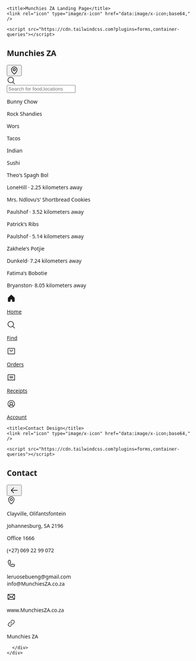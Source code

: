 <html>
  <head>
    <link rel="preconnect" href="https://fonts.gstatic.com/" crossorigin="" />
    <link
      rel="stylesheet"
      as="style"
      onload="this.rel='stylesheet'"
      href="https://fonts.googleapis.com/css2?display=swap&amp;family=Noto+Sans:wght@400;500;700;900&amp;family=Space+Grotesk:wght@400;500;700"
    />

    <title>Munchies ZA Landing Page</title>
    <link rel="icon" type="image/x-icon" href="data:image/x-icon;base64," />

    <script src="https://cdn.tailwindcss.com?plugins=forms,container-queries"></script>
  </head>
  <body>
    <div
      class="relative flex size-full min-h-screen flex-col bg-[#F9FAFA] justify-between group/design-root overflow-x-hidden"
      style='font-family: "Space Grotesk", "Noto Sans", sans-serif;'
    >
      <div>
        <div class="flex items-center bg-[#F9FAFA] p-4 pb-2 justify-between">
          <h2 class="text-[#1C1D22] text-lg font-bold leading-tight tracking-[-0.015em] flex-1 text-center pl-12">Munchies ZA</h2>
          <div class="flex w-12 items-center justify-end">
            <button
              class="flex max-w-[480px] cursor-pointer items-center justify-center overflow-hidden rounded-xl h-12 bg-transparent text-[#1C1D22] gap-2 text-base font-bold leading-normal tracking-[0.015em] min-w-0 p-0"
            >
              <div class="text-[#1C1D22]" data-icon="MapPin" data-size="24px" data-weight="regular">
                <svg xmlns="http://www.w3.org/2000/svg" width="24px" height="24px" fill="currentColor" viewBox="0 0 256 256">
                  <path
                    d="M128,64a40,40,0,1,0,40,40A40,40,0,0,0,128,64Zm0,64a24,24,0,1,1,24-24A24,24,0,0,1,128,128Zm0-112a88.1,88.1,0,0,0-88,88c0,31.4,14.51,64.68,42,96.25a254.19,254.19,0,0,0,41.45,38.3,8,8,0,0,0,9.18,0A254.19,254.19,0,0,0,174,200.25c27.45-31.57,42-64.85,42-96.25A88.1,88.1,0,0,0,128,16Zm0,206c-16.53-13-72-60.75-72-118a72,72,0,0,1,144,0C200,161.23,144.53,209,128,222Z"
                  ></path>
                </svg>
              </div>
            </button>
          </div>
        </div>
        <div class="px-4 py-3">
          <label class="flex flex-col min-w-40 h-12 w-full">
            <div class="flex w-full flex-1 items-stretch rounded-xl h-full">
              <div
                class="text-[#3C3F4A] flex border-none bg-[#EEEFF2] items-center justify-center pl-4 rounded-l-xl border-r-0"
                data-icon="MagnifyingGlass"
                data-size="24px"
                data-weight="regular"
              >
                <svg xmlns="http://www.w3.org/2000/svg" width="24px" height="24px" fill="currentColor" viewBox="0 0 256 256">
                  <path d="M229.66,218.34l-50.07-50.06a88.11,88.11,0,1,0-11.31,11.31l50.06,50.07a8,8,0,0,0,11.32-11.32ZM40,112a72,72,0,1,1,72,72A72.08,72.08,0,0,1,40,112Z"></path>
                </svg>
              </div>
              <input
                placeholder="Search for food,locations"
                class="form-input flex w-full min-w-0 flex-1 resize-none overflow-hidden rounded-xl text-[#1C1D22] focus:outline-0 focus:ring-0 border-none bg-[#EEEFF2] focus:border-none h-full placeholder:text-[#3C3F4A] px-4 rounded-l-none border-l-0 pl-2 text-base font-normal leading-normal"
                value=""
              />
            </div>
          </label>
        </div>
        <div class="flex gap-3 p-3 overflow-x-hidden">
          <div class="flex h-8 shrink-0 items-center justify-center gap-x-2 rounded-xl bg-[#EEEFF2] pl-4 pr-4">
            <p class="text-[#1C1D22] text-sm font-medium leading-normal">Bunny Chow</p>
          </div>
          <div class="flex h-8 shrink-0 items-center justify-center gap-x-2 rounded-xl bg-[#EEEFF2] pl-4 pr-4">
            <p class="text-[#1C1D22] text-sm font-medium leading-normal">Rock Shandies</p>
          </div>
          <div class="flex h-8 shrink-0 items-center justify-center gap-x-2 rounded-xl bg-[#EEEFF2] pl-4 pr-4">
            <p class="text-[#1C1D22] text-sm font-medium leading-normal">Wors</p>
          </div>
          <div class="flex h-8 shrink-0 items-center justify-center gap-x-2 rounded-xl bg-[#EEEFF2] pl-4 pr-4">
            <p class="text-[#1C1D22] text-sm font-medium leading-normal">Tacos</p>
          </div>
          <div class="flex h-8 shrink-0 items-center justify-center gap-x-2 rounded-xl bg-[#EEEFF2] pl-4 pr-4">
            <p class="text-[#1C1D22] text-sm font-medium leading-normal">Indian</p>
          </div>
          <div class="flex h-8 shrink-0 items-center justify-center gap-x-2 rounded-xl bg-[#EEEFF2] pl-4 pr-4">
            <p class="text-[#1C1D22] text-sm font-medium leading-normal">Sushi</p>
          </div>
        </div>
        <div class="p-4 @container">
          <div class="flex flex-col items-stretch justify-start rounded-xl @xl:flex-row @xl:items-start">
            <div
              class="w-full bg-center bg-no-repeat aspect-video bg-cover rounded-xl"
              style='background-image: url("https://i.postimg.cc/PxB9bSrL/Spaghetti-Bolognese-tall-FS-0204-531x720.webp");'
            ></div>
            <div class="flex w-full min-w-72 grow flex-col items-stretch justify-center gap-1 py-4 @xl:px-4">
              <p class="text-[#1C1D22] text-lg font-bold leading-tight tracking-[-0.015em]">Theo's Spagh Bol</p>
              <div class="flex items-end gap-3 justify-between"><p class="text-[#3C3F4A] text-base font-normal leading-normal">LoneHill · 2.25 kilometers away</p></div>
            </div>
          </div>
        </div>
        <div class="p-4 @container">
          <div class="flex flex-col items-stretch justify-start rounded-xl @xl:flex-row @xl:items-start">
            <div
              class="w-full bg-center bg-no-repeat aspect-video bg-cover rounded-xl"
              style='background-image: url("https://i.postimg.cc/TPZvQdtY/Whipped-Shortbread-EXPS-HCBZ24-2523-MD-P2-06-04-1b.webp");'
            ></div>
            <div class="flex w-full min-w-72 grow flex-col items-stretch justify-center gap-1 py-4 @xl:px-4">
              <p class="text-[#1C1D22] text-lg font-bold leading-tight tracking-[-0.015em]">Mrs. Ndlovu's' Shortbread Cookies</p>
              <div class="flex items-end gap-3 justify-between"><p class="text-[#3C3F4A] text-base font-normal leading-normal">Paulshof · 3.52 kilometers away</p></div>
            </div>
          </div>
        </div>
        <div class="p-4 @container">
          <div class="flex flex-col items-stretch justify-start rounded-xl @xl:flex-row @xl:items-start">
            <div
              class="w-full bg-center bg-no-repeat aspect-video bg-cover rounded-xl"
              style='background-image: url("https://i.postimg.cc/KYV3NTXk/oven-baked-baby-back-ribs-beauty-332-preview-34579f7f15ed4548ae3bb5b2048aab60.jpg");'
            ></div>
            <div class="flex w-full min-w-72 grow flex-col items-stretch justify-center gap-1 py-4 @xl:px-4">
              <p class="text-[#1C1D22] text-lg font-bold leading-tight tracking-[-0.015em]">Patrick's Ribs</p>
              <div class="flex items-end gap-3 justify-between"><p class="text-[#3C3F4A] text-base font-normal leading-normal"> Paulshof · 5.14 kilometers away</p></div>
            </div>
          </div>
        </div>
        <div class="p-4 @container">
          <div class="flex flex-col items-stretch justify-start rounded-xl @xl:flex-row @xl:items-start">
            <div
              class="w-full bg-center bg-no-repeat aspect-video bg-cover rounded-xl"
              style='background-image: url("https://i.postimg.cc/BZ5ydch0/potjiekos-500x.jpg");'
            ></div>
            <div class="flex w-full min-w-72 grow flex-col items-stretch justify-center gap-1 py-4 @xl:px-4">
              <p class="text-[#1C1D22] text-lg font-bold leading-tight tracking-[-0.015em]">Zakhele's Potjie </p>
              <div class="flex items-end gap-3 justify-between"><p class="text-[#3C3F4A] text-base font-normal leading-normal">Dunkeld· 7.24 kilometers away</p></div>
            </div>
          </div>
        </div>
        <div class="p-4 @container">
          <div class="flex flex-col items-stretch justify-start rounded-xl @xl:flex-row @xl:items-start">
            <div
              class="w-full bg-center bg-no-repeat aspect-video bg-cover rounded-xl"
              style='background-image: url("https://i.postimg.cc/j5t2v4gj/2021-02-9-Bobote-0101.jpg");'
            ></div>
            <div class="flex w-full min-w-72 grow flex-col items-stretch justify-center gap-1 py-4 @xl:px-4">
              <p class="text-[#1C1D22] text-lg font-bold leading-tight tracking-[-0.015em]">Fatima's Bobotie</p>
              <div class="flex items-end gap-3 justify-between"><p class="text-[#3C3F4A] text-base font-normal leading-normal">Bryanston· 8.05 kilometers away</p></div>
            </div>
          </div>
        </div>
      </div>
      <div>
        <div class="flex gap-2 border-t border-[#EEEFF2] bg-[#FFFFFF] px-4 pb-3 pt-2">
          <a class="just flex flex-1 flex-col items-center justify-end gap-1 rounded-full text-[#1C1D22]" href="#">
            <div class="text-[#1C1D22] flex h-8 items-center justify-center" data-icon="House" data-size="24px" data-weight="fill">
              <svg xmlns="http://www.w3.org/2000/svg" width="24px" height="24px" fill="currentColor" viewBox="0 0 256 256">
                <path
                  d="M224,115.55V208a16,16,0,0,1-16,16H168a16,16,0,0,1-16-16V168a8,8,0,0,0-8-8H112a8,8,0,0,0-8,8v40a16,16,0,0,1-16,16H48a16,16,0,0,1-16-16V115.55a16,16,0,0,1,5.17-11.78l80-75.48.11-.11a16,16,0,0,1,21.53,0,1.14,1.14,0,0,0,.11.11l80,75.48A16,16,0,0,1,224,115.55Z"
                ></path>
              </svg>
            </div>
            <p class="text-[#1C1D22] text-xs font-medium leading-normal tracking-[0.015em]">Home</p>
          </a>
          <a class="just flex flex-1 flex-col items-center justify-end gap-1 text-[#3C3F4A]" href="#">
            <div class="text-[#3C3F4A] flex h-8 items-center justify-center" data-icon="MagnifyingGlass" data-size="24px" data-weight="regular">
              <svg xmlns="http://www.w3.org/2000/svg" width="24px" height="24px" fill="currentColor" viewBox="0 0 256 256">
                <path d="M229.66,218.34l-50.07-50.06a88.11,88.11,0,1,0-11.31,11.31l50.06,50.07a8,8,0,0,0,11.32-11.32ZM40,112a72,72,0,1,1,72,72A72.08,72.08,0,0,1,40,112Z"></path>
              </svg>
            </div>
            <p class="text-[#3C3F4A] text-xs font-medium leading-normal tracking-[0.015em]">Find</p>
          </a>
          <a class="just flex flex-1 flex-col items-center justify-end gap-1 text-[#3C3F4A]" href="#">
            <div class="text-[#3C3F4A] flex h-8 items-center justify-center" data-icon="ShoppingBag" data-size="24px" data-weight="regular">
              <svg xmlns="http://www.w3.org/2000/svg" width="24px" height="24px" fill="currentColor" viewBox="0 0 256 256">
                <path
                  d="M216,40H40A16,16,0,0,0,24,56V200a16,16,0,0,0,16,16H216a16,16,0,0,0,16-16V56A16,16,0,0,0,216,40Zm0,160H40V56H216V200ZM176,88a48,48,0,0,1-96,0,8,8,0,0,1,16,0,32,32,0,0,0,64,0,8,8,0,0,1,16,0Z"
                ></path>
              </svg>
            </div>
            <p class="text-[#3C3F4A] text-xs font-medium leading-normal tracking-[0.015em]">Orders</p>
          </a>
          <a class="just flex flex-1 flex-col items-center justify-end gap-1 text-[#3C3F4A]" href="#">
            <div class="text-[#3C3F4A] flex h-8 items-center justify-center" data-icon="Receipt" data-size="24px" data-weight="regular">
              <svg xmlns="http://www.w3.org/2000/svg" width="24px" height="24px" fill="currentColor" viewBox="0 0 256 256">
                <path
                  d="M72,104a8,8,0,0,1,8-8h96a8,8,0,0,1,0,16H80A8,8,0,0,1,72,104Zm8,40h96a8,8,0,0,0,0-16H80a8,8,0,0,0,0,16ZM232,56V208a8,8,0,0,1-11.58,7.15L192,200.94l-28.42,14.21a8,8,0,0,1-7.16,0L128,200.94,99.58,215.15a8,8,0,0,1-7.16,0L64,200.94,35.58,215.15A8,8,0,0,1,24,208V56A16,16,0,0,1,40,40H216A16,16,0,0,1,232,56Zm-16,0H40V195.06l20.42-10.22a8,8,0,0,1,7.16,0L96,199.06l28.42-14.22a8,8,0,0,1,7.16,0L160,199.06l28.42-14.22a8,8,0,0,1,7.16,0L216,195.06Z"
                ></path>
              </svg>
            </div>
            <p class="text-[#3C3F4A] text-xs font-medium leading-normal tracking-[0.015em]">Receipts</p>
          </a>
          <a class="just flex flex-1 flex-col items-center justify-end gap-1 text-[#3C3F4A]" href="#">
            <div class="text-[#3C3F4A] flex h-8 items-center justify-center" data-icon="UserCircle" data-size="24px" data-weight="regular">
              <svg xmlns="http://www.w3.org/2000/svg" width="24px" height="24px" fill="currentColor" viewBox="0 0 256 256">
                <path
                  d="M128,24A104,104,0,1,0,232,128,104.11,104.11,0,0,0,128,24ZM74.08,197.5a64,64,0,0,1,107.84,0,87.83,87.83,0,0,1-107.84,0ZM96,120a32,32,0,1,1,32,32A32,32,0,0,1,96,120Zm97.76,66.41a79.66,79.66,0,0,0-36.06-28.75,48,48,0,1,0-59.4,0,79.66,79.66,0,0,0-36.06,28.75,88,88,0,1,1,131.52,0Z"
                ></path>
              </svg>
            </div>
            <p class="text-[#3C3F4A] text-xs font-medium leading-normal tracking-[0.015em]">Account</p>
          </a>
        </div>
        <div class="h-5 bg-[#FFFFFF]"></div>
      </div>
    </div>
  </body>
<body>
    <link rel="preconnect" href="https://fonts.gstatic.com/" crossorigin="" />
    <link
      rel="stylesheet"
      as="style"
      onload="this.rel='stylesheet'"
      href="https://fonts.googleapis.com/css2?display=swap&amp;family=Noto+Sans%3Awght%40400%3B500%3B700%3B900&amp;family=Public+Sans%3Awght%40400%3B500%3B700%3B900"
    />

    <title>Contact Design</title>
    <link rel="icon" type="image/x-icon" href="data:image/x-icon;base64," />

    <script src="https://cdn.tailwindcss.com?plugins=forms,container-queries"></script>
  </head>
  <body>
    <div
      class="relative flex size-full min-h-screen flex-col bg-slate-50 justify-between group/design-root overflow-x-hidden"
      style='font-family: "Public Sans", "Noto Sans", sans-serif;'
    >
      <div>
        <div class="flex items-center bg-slate-50 p-4 pb-2 justify-between">
          <h2 class="text-[#0e141b] text-lg font-bold leading-tight tracking-[-0.015em] flex-1 text-center pl-12">Contact</h2>
          <div class="flex w-12 items-center justify-end">
            <button
              class="flex max-w-[480px] cursor-pointer items-center justify-center overflow-hidden rounded-xl h-12 bg-transparent text-[#0e141b] gap-2 text-base font-bold leading-normal tracking-[0.015em] min-w-0 p-0"
            >
              <div class="text-[#0e141b]" data-icon="ArrowLeft" data-size="24px" data-weight="regular">
                <svg xmlns="http://www.w3.org/2000/svg" width="24px" height="24px" fill="currentColor" viewBox="0 0 256 256">
                  <path
                    d="M224,128a8,8,0,0,1-8,8H59.31l58.35,58.34a8,8,0,0,1-11.32,11.32l-72-72a8,8,0,0,1,0-11.32l72-72a8,8,0,0,1,11.32,11.32L59.31,120H216A8,8,0,0,1,224,128Z"
                  ></path>
                </svg>
              </div>
            </button>
          </div>
        </div>
        <div class="flex gap-4 bg-slate-50 px-4 py-3">
          <div class="text-[#0e141b] flex items-center justify-center rounded-lg bg-[#e7edf3] shrink-0 size-12" data-icon="MapPin" data-size="24px" data-weight="regular">
            <svg xmlns="http://www.w3.org/2000/svg" width="24px" height="24px" fill="currentColor" viewBox="0 0 256 256">
              <path
                d="M128,64a40,40,0,1,0,40,40A40,40,0,0,0,128,64Zm0,64a24,24,0,1,1,24-24A24,24,0,0,1,128,128Zm0-112a88.1,88.1,0,0,0-88,88c0,31.4,14.51,64.68,42,96.25a254.19,254.19,0,0,0,41.45,38.3,8,8,0,0,0,9.18,0A254.19,254.19,0,0,0,174,200.25c27.45-31.57,42-64.85,42-96.25A88.1,88.1,0,0,0,128,16Zm0,206c-16.53-13-72-60.75-72-118a72,72,0,0,1,144,0C200,161.23,144.53,209,128,222Z"
              ></path>
            </svg>
          </div>
          <div class="flex flex-1 flex-col justify-center">
            <p class="text-[#0e141b] text-base font-medium leading-normal">Clayville, Olifantsfontein</p>
            <p class="text-[#4e7397] text-sm font-normal leading-normal">Johannesburg, SA  2196</p>
            <p class="text-[#4e7397] text-sm font-normal leading-normal">Office 1666</p>
          </div>
        </div>
        <div class="flex items-center gap-4 bg-slate-50 px-4 min-h-14 justify-between">
          <p class="text-[#0e141b] text-base font-normal leading-normal flex-1 truncate">(+27)  069 22 99 072 </p>
          <div class="shrink-0">
            <div class="text-[#0e141b] flex size-7 items-center justify-center" data-icon="Phone" data-size="24px" data-weight="regular">
              <svg xmlns="http://www.w3.org/2000/svg" width="24px" height="24px" fill="currentColor" viewBox="0 0 256 256">
                <path
                  d="M222.37,158.46l-47.11-21.11-.13-.06a16,16,0,0,0-15.17,1.4,8.12,8.12,0,0,0-.75.56L134.87,160c-15.42-7.49-31.34-23.29-38.83-38.51l20.78-24.71c.2-.25.39-.5.57-.77a16,16,0,0,0,1.32-15.06l0-.12L97.54,33.64a16,16,0,0,0-16.62-9.52A56.26,56.26,0,0,0,32,80c0,79.4,64.6,144,144,144a56.26,56.26,0,0,0,55.88-48.92A16,16,0,0,0,222.37,158.46ZM176,208A128.14,128.14,0,0,1,48,80,40.2,40.2,0,0,1,82.87,40a.61.61,0,0,0,0,.12l21,47L83.2,111.86a6.13,6.13,0,0,0-.57.77,16,16,0,0,0-1,15.7c9.06,18.53,27.73,37.06,46.46,46.11a16,16,0,0,0,15.75-1.14,8.44,8.44,0,0,0,.74-.56L168.89,152l47,21.05h0s.08,0,.11,0A40.21,40.21,0,0,1,176,208Z"
                ></path>
              </svg>
            </div>
          </div>
        </div>
        <div class="flex items-center gap-4 bg-slate-50 px-4 min-h-14 justify-between">
          <p class="text-[#0e141b] text-base font-normal leading-normal flex-1 truncate">leruosebueng@gmail.com <br> info@MunchiesZA.co.za
          </p>
          <div class="shrink-0">
            <div class="text-[#0e141b] flex size-7 items-center justify-center" data-icon="Envelope" data-size="24px" data-weight="regular">
              <svg xmlns="http://www.w3.org/2000/svg" width="24px" height="24px" fill="currentColor" viewBox="0 0 256 256">
                <path
                  d="M224,48H32a8,8,0,0,0-8,8V192a16,16,0,0,0,16,16H216a16,16,0,0,0,16-16V56A8,8,0,0,0,224,48Zm-96,85.15L52.57,64H203.43ZM98.71,128,40,181.81V74.19Zm11.84,10.85,12,11.05a8,8,0,0,0,10.82,0l12-11.05,58,53.15H52.57ZM157.29,128,216,74.18V181.82Z"
                ></path>
              </svg>
            </div>
          </div>
        </div>
        <div class="flex items-center gap-4 bg-slate-50 px-4 min-h-14 justify-between">
          <p class="text-[#0e141b] text-base font-normal leading-normal flex-1 truncate">www.MunchiesZA.co.za</p>
          <div class="shrink-0">
            <div class="text-[#0e141b] flex size-7 items-center justify-center" data-icon="Link" data-size="24px" data-weight="regular">
              <svg xmlns="http://www.w3.org/2000/svg" width="24px" height="24px" fill="currentColor" viewBox="0 0 256 256">
                <path
                  d="M137.54,186.36a8,8,0,0,1,0,11.31l-9.94,10A56,56,0,0,1,48.38,128.4L72.5,104.28A56,56,0,0,1,149.31,102a8,8,0,1,1-10.64,12,40,40,0,0,0-54.85,1.63L59.7,139.72a40,40,0,0,0,56.58,56.58l9.94-9.94A8,8,0,0,1,137.54,186.36Zm70.08-138a56.08,56.08,0,0,0-79.22,0l-9.94,9.95a8,8,0,0,0,11.32,11.31l9.94-9.94a40,40,0,0,1,56.58,56.58L172.18,140.4A40,40,0,0,1,117.33,142,8,8,0,1,0,106.69,154a56,56,0,0,0,76.81-2.26l24.12-24.12A56.08,56.08,0,0,0,207.62,48.38Z"
                ></path>
              </svg>
            </div>
          </div>
        </div>
        <footer class="flex flex-col gap-6 px-5 py-10 text-center @container"><p class="text-[#4e7397] text-base font-normal leading-normal">Munchies ZA</p></footer>
     
      </div>
    </div>
  </body>
</body>
</html>

